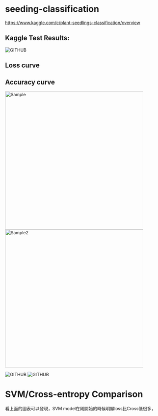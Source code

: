 # seeding-classification

https://www.kaggle.com/c/plant-seedlings-classification/overview

## Kaggle Test Results:
![GITHUB]( https://i.imgur.com/mNkaHIV.png "KaggleResults")

## Loss curve

## Accuracy curve
<p>
    <img src="https://i.imgur.com/hgWTEfc.png" alt="Sample" width="450">
    <img src="https://i.imgur.com/PTQMewT.png" alt="Sample2" width="450" >
</p>

![GITHUB](https://i.imgur.com/hgWTEfc.png "KaggleResults")
![GITHUB](https://i.imgur.com/PTQMewT.png "KaggleResults")
# SVM/Cross-entropy Comparison
  看上面的圖表可以發現，SVM model在剛開始的時候明顯loss比Cross低很多，

